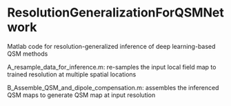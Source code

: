 # ResolutionGeneralizationForQSMNetwork

Matlab code for resolution-generalized inference of deep learning-based QSM methods

A_resample_data_for_inference.m: re-samples the input local field map to trained resolution at multiple spatial locations

B_Assemble_QSM_and_dipole_compensation.m: assembles the inferenced QSM maps to generate QSM map at input resolution
